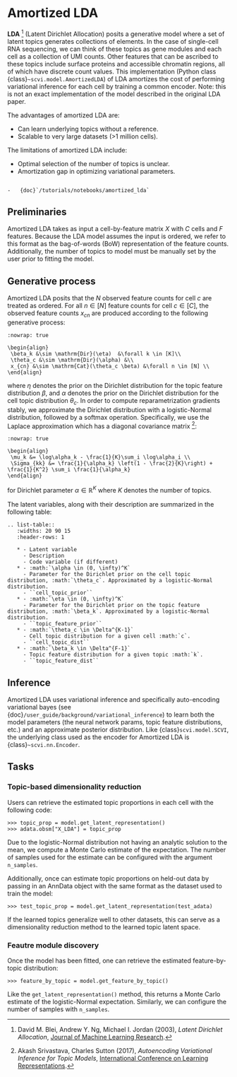 # Amortized LDA

**LDA** [^ref1] (Latent Dirichlet Allocation) posits a generative model where
a set of latent topics generates collections of elements. In the case of single-cell RNA sequencing, we can think
of these topics as gene modules and each cell as a collection of UMI counts. Other features that can be ascribed to these
topics include surface proteins and accessible chromatin regions, all of which have discrete count values.
This implementation (Python class {class}`~scvi.model.AmortizedLDA`) of LDA amortizes the
cost of performing variational inference for each cell by training a common encoder. Note: this is not an exact implementation
of the model described in the original LDA paper.

The advantages of amortized LDA are:

-   Can learn underlying topics without a reference.
-   Scalable to very large datasets (>1 million cells).

The limitations of amortized LDA include:

-   Optimal selection of the number of topics is unclear.
-   Amortization gap in optimizing variational parameters.

```{topic} Tutorials:

-   {doc}`/tutorials/notebooks/amortized_lda`
```

## Preliminaries

Amortized LDA takes as input a cell-by-feature matrix $X$ with $C$ cells and $F$ features.
Because the LDA model assumes the input is ordered, we refer to this format as the bag-of-words (BoW) representation
of the feature counts.
Additionally, the number of topics to model must be manually set by the user prior to fitting the model.

## Generative process

Amortized LDA posits that the $N$ observed feature counts for cell $c$ are treated as ordered. For all $n \in [N]$ feature counts
for cell $c \in [C]$, the observed feature counts $x_{cn}$ are produced according to the following generative process:

```{math}
:nowrap: true

\begin{align}
 \beta_k &\sim \mathrm{Dir}(\eta)  &\forall k \in [K]\\
 \theta_c &\sim \mathrm{Dir}(\alpha) &\\
 x_{cn} &\sim \mathrm{Cat}(\theta_c \beta) &\forall n \in [N] \\
\end{align}
```

where $\eta$ denotes the prior on the Dirichlet distribution for the topic feature distribution $\beta$,
and $\alpha$ denotes the prior on the Dirichlet distribution for the cell topic distribution $\theta_c$.
In order to compute reparametrization gradients stably, we approximate the Dirichlet distribution with a logistic-Normal
distribution, followed by a softmax operation. Specifically, we use the Laplace approximation
which has a diagonal covariance matrix [^ref2]:

```{math}
:nowrap: true

\begin{align}
 \mu_k &= \log\alpha_k - \frac{1}{K}\sum_i \log\alpha_i \\
 \Sigma_{kk} &= \frac{1}{\alpha_k} \left(1 - \frac{2}{K}\right) + \frac{1}{K^2} \sum_i \frac{1}{\alpha_k}
\end{align}
```

for Dirichlet parameter $\alpha \in \mathbb{R}^K$ where $K$ denotes the number of topics.

The latent variables, along with their description are summarized in the following table:

```{eval-rst}
.. list-table::
   :widths: 20 90 15
   :header-rows: 1

   * - Latent variable
     - Description
     - Code variable (if different)
   * - :math:`\alpha \in (0, \infty)^K`
     - Parameter for the Dirichlet prior on the cell topic distribution, :math:`\theta_c`. Approximated by a logistic-Normal distribution.
     - ``cell_topic_prior``
   * - :math:`\eta \in (0, \infty)^K`
     - Parameter for the Dirichlet prior on the topic feature distribution, :math:`\beta_k`. Approximated by a logistic-Normal distribution.
     - ``topic_feature_prior``
   * - :math:`\theta_c \in \Delta^{K-1}`
     - Cell topic distribution for a given cell :math:`c`.
     - ``cell_topic_dist``
   * - :math:`\beta_k \in \Delta^{F-1}`
     - Topic feature distribution for a given topic :math:`k`.
     - ``topic_feature_dist``
```

## Inference

Amortized LDA uses variational inference and specifically auto-encoding variational bayes (see {doc}`/user_guide/background/variational_inference`)
to learn both the model parameters (the neural network params, topic feature distributions, etc.) and an approximate posterior distribution.
Like {class}`scvi.model.SCVI`, the underlying class used as the encoder for Amortized LDA is {class}`~scvi.nn.Encoder`.

## Tasks

### Topic-based dimensionality reduction

Users can retrieve the estimated topic proportions in each cell with the following code:

```
>>> topic_prop = model.get_latent_representation()
>>> adata.obsm["X_LDA"] = topic_prop
```

Due to the logistic-Normal distribution not having an analytic solution to the mean, we compute
a Monte Carlo estimate of the expectation. The number of samples used for the estimate can be configured
with the argument `n_samples`.

Additionally, once can estimate topic proportions on held-out data by passing in an AnnData object
with the same format as the dataset used to train the model:

```
>>> test_topic_prop = model.get_latent_representation(test_adata)
```

If the learned topics generalize well to other datasets, this can serve as a dimensionality reduction method
to the learned topic latent space.

### Feautre module discovery

Once the model has been fitted, one can retrieve the estimated feature-by-topic distribution:

```
>>> feature_by_topic = model.get_feature_by_topic()
```

Like the `get_latent_representation()` method, this returns a Monte Carlo estimate of the logistic-Normal expectation.
Similarly, we can configure the number of samples with `n_samples`.

[^ref1]:
    David M. Blei, Andrew Y. Ng, Michael I. Jordan (2003),
    _Latent Dirichlet Allocation_,
    [Journal of Machine Learning Research](https://www.jmlr.org/papers/volume3/blei03a/blei03a.pdf).

[^ref2]:
    Akash Srivastava, Charles Sutton (2017),
    _Autoencoding Variational Inference for Topic Models_,
    [International Conference on Learning Representations](https://arxiv.org/pdf/1703.01488.pdf).
